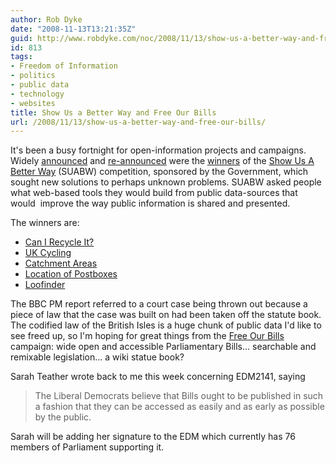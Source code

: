 ```yaml
---
author: Rob Dyke
date: "2008-11-13T13:21:35Z"
guid: http://www.robdyke.com/noc/2008/11/13/show-us-a-better-way-and-free-our-bills/
id: 813
tags:
- Freedom of Information
- politics
- public data
- technology
- websites
title: Show Us a Better Way and Free Our Bills
url: /2008/11/13/show-us-a-better-way-and-free-our-bills/
---
```

It's been a busy fortnight for open-information projects and campaigns. Widely [announced](http://www.guardian.co.uk/technology/2008/nov/06/free-our-data-government "Guardian news story") and [re-announced](http://www.bbc.co.uk/blogs/ipm/2008/11/show_us_a_better_way_winner_an.shtml "BBC PM story, blog post") were the [winners](http://www.showusabetterway.co.uk/call/2008/11/and-the-winners-are.html "SUABW winners, blog post") of the [Show Us A Better Way](http://www.showusabetterway.com/ "What would you build with public information?") (SUABW) competition, sponsored by the Government, which sought new solutions to perhaps unknown problems. SUABW asked people what web-based tools they would build from public data-sources that would  improve the way public information is shared and presented.

The winners are:

  * [Can I Recycle It?](http://www.showusabetterway.co.uk/call/2008/07/can-i-recycle-i.html)
  * [UK Cycling](http://www.showusabetterway.co.uk/call/2008/07/uk-cycling.html)
  * [Catchment Areas](http://www.showusabetterway.co.uk/call/2008/07/catchment-areas.html)
  * [Location of Postboxes](http://www.showusabetterway.co.uk/call/2008/07/location-of-pos.html)
  * [Loofinder](http://www.showusabetterway.co.uk/call/2008/09/loofinder.html)

The BBC PM report referred to a court case being thrown out because a piece of law that the case was built on had been taken off the statute book. The codified law of the British Isles is a huge chunk of public data I'd like to see freed up, so I'm hoping for great things from the [Free Our Bills](http://www.theyworkforyou.com/freeourbills/ "Free Our Bills") campaign: wide open and accessible Parliamentary Bills... searchable and remixable legislation... a wiki statue book?

Sarah Teather wrote back to me this week concerning EDM2141, saying

> The Liberal Democrats believe that Bills ought to be published in such a fashion that they can be accessed as easily and as early as possible by the public.

Sarah will be adding her signature to the EDM which currently has 76 members of Parliament supporting it.